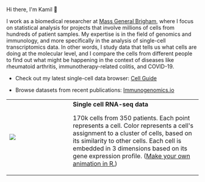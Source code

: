 Hi there, I'm Kamil 👋 

I work as a biomedical researcher at [Mass General Brigham][1], where I focus
on statistical analysis for projects that involve millions of cells from
hundreds of patient samples. My expertise is in the field of genomics and
immunology, and more specifically in the analysis of single-cell
transcriptomics data. In other words, I study data that tells us what cells are
doing at the molecular level, and I compare the cells from different people to
find out what might be happening in the context of diseases like rheumatoid
arthritis, immunotherapy-related colitis, and COVID-19.

- Check out my latest single-cell data browser: [Cell Guide](https://cell.guide)

- Browse datasets from recent publications: [Immunogenomics.io](https://immunogenomics.io)

[1]: https://www.massgeneralbrigham.org/


<table>
<tr>
  <td width="33%">
    <img src="https://github.com/slowkow/slowkow/assets/209714/ffa053e8-d9b3-4314-bb7d-cb271f2210df"></img>
  </td>
  <td><b>Single cell RNA-seq data</b><p>170k cells from 350 patients. Each point represents a cell. Color represents a cell's assignment to a cluster of cells, based on its similarity to other cells. Each cell is embedded in 3 dimensions based on its gene expression profile. (<a href="https://gist.github.com/slowkow/a9907d8fdc2e85ce539ca4015983b893">Make your own animation in R.</a>)</p></td>
</tr>
</table>
